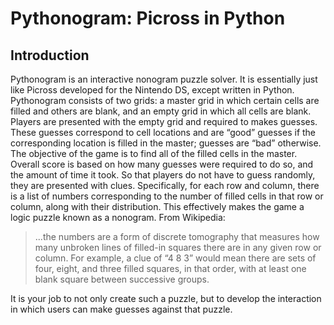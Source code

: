 # Pythonogram: Picross in Python
## Introduction
Pythonogram is an interactive nonogram puzzle solver. It is essentially just like Picross
developed for the Nintendo DS, except written in Python. Pythonogram consists of two
grids: a master grid in which certain cells are filled and others are blank, and an empty
grid in which all cells are blank. Players are presented with the empty grid and required
to makes guesses. These guesses correspond to cell locations and are “good” guesses if the
corresponding location is filled in the master; guesses are “bad” otherwise. The objective of
the game is to find all of the filled cells in the master. Overall score is based on how many
guesses were required to do so, and the amount of time it took.
So that players do not have to guess randomly, they are presented with clues. Specifically,
for each row and column, there is a list of numbers corresponding to the number of filled
cells in that row or column, along with their distribution. This effectively makes the game
a logic puzzle known as a nonogram. From Wikipedia:
>...the numbers are a form of discrete tomography that measures how many
unbroken lines of filled-in squares there are in any given row or column. For
example, a clue of “4 8 3” would mean there are sets of four, eight, and three
filled squares, in that order, with at least one blank square between successive
groups.

It is your job to not only create such a puzzle, but to develop the interaction in which users
can make guesses against that puzzle.
